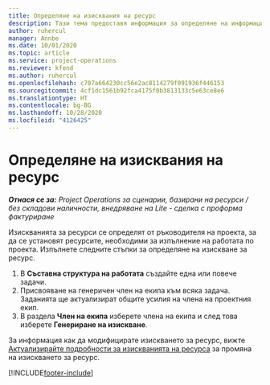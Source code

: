 ```yaml
---
title: Определяне на изисквания на ресурс
description: Тази тема предоставя информация за определяне на информацията за изисквания на ресурс.
author: ruhercul
manager: Annbe
ms.date: 10/01/2020
ms.topic: article
ms.service: project-operations
ms.reviewer: kfend
ms.author: ruhercul
ms.openlocfilehash: c707a664230cc56e2ac8114279f091936f446153
ms.sourcegitcommit: 4cf1dc1561b92fca4175f0b3813133c5e63ce8e6
ms.translationtype: HT
ms.contentlocale: bg-BG
ms.lasthandoff: 10/28/2020
ms.locfileid: "4126425"
---
```

# <a name="define-resource-requirements"></a>Определяне на изисквания на ресурс

_**Отнася се за:** Project Operations за сценарии, базирани на ресурси / без складови наличности, внедряване на Lite - сделка с проформа фактуриране_

Изискванията за ресурси се определят от ръководителя на проекта, за да се установят ресурсите, необходими за изпълнение на работата по проекта. Изпълнете следните стъпки за определяне на изискване за ресурс.

1.  В **Съставна структура на работата** създайте една или повече задачи.
2.  Присвояване на генеричен член на екипа към всяка задача. Заданията ще актуализират общите усилия на члена на проектния екип.
3.  В раздела **Член на екипа** изберете члена на екипа и след това изберете **Генериране на изискване**.

За информация как да модифицирате изискването за ресурс, вижте [Актуализирайте подробности за изискванията на ресурса](define-resource-requirements.md) за промяна на изискването за ресурс.

[!INCLUDE[footer-include](../includes/footer-banner.md)]